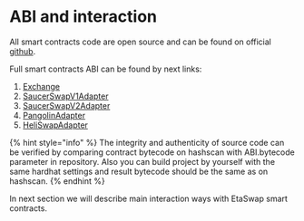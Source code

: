 # ABI and interaction

All smart contracts code are open source and can be found on official [github](https://github.com/EtaSwap).

Full smart contracts ABI can be found by next links:

1. [Exchange](https://github.com/EtaSwap/etaswap-smart-contracts-v2/blob/master/artifacts/contracts/Exchange.sol/Exchange.json)
2. [SaucerSwapV1Adapter](https://github.com/EtaSwap/etaswap-smart-contracts-v2/blob/master/artifacts/contracts/adapters/SaucerSwapAdapter.sol/SaucerSwapAdapter.json)
3. [SaucerSwapV2Adapter](https://github.com/EtaSwap/etaswap-smart-contracts-v2/blob/master/artifacts/contracts/adapters/SaucerSwapV2Adapter.sol/SaucerSwapV2Adapter.json)
4. [PangolinAdapter](https://github.com/EtaSwap/etaswap-smart-contracts-v2/blob/master/artifacts/contracts/adapters/PangolinAdapter.sol/PangolinAdapter.json)
5. [HeliSwapAdapter](https://github.com/EtaSwap/etaswap-smart-contracts-v2/blob/master/artifacts/contracts/adapters/HeliSwapAdapter.sol/HeliSwapAdapter.json)

{% hint style="info" %}
The integrity and authenticity of source code can be verified by comparing contract bytecode on hashscan with ABI.bytecode parameter in repository. Also you can build project by yourself with the same hardhat settings and result bytecode should be the same as on hashscan.
{% endhint %}

In next section we will describe main interaction ways with EtaSwap smart contracts.
